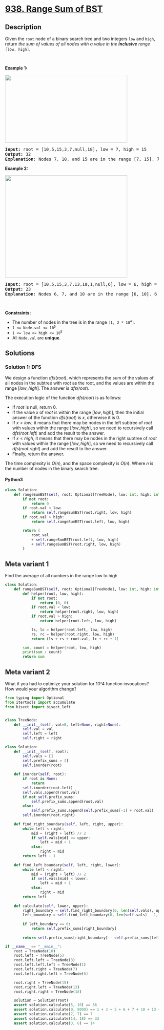 # [938. Range Sum of BST](https://leetcode.com/problems/range-sum-of-bst)

## Description

<p>Given the <code>root</code> node of a binary search tree and two integers <code>low</code> and <code>high</code>, return <em>the sum of values of all nodes with a value in the <strong>inclusive</strong> range </em><code>[low, high]</code>.</p>

<p>&nbsp;</p>
<p><strong class="example">Example 1:</strong></p>
<img alt="" src="https://fastly.jsdelivr.net/gh/doocs/leetcode@main/solution/0900-0999/0938.Range%20Sum%20of%20BST/images/bst1.jpg" style="width: 400px; height: 222px;" />
<pre>
<strong>Input:</strong> root = [10,5,15,3,7,null,18], low = 7, high = 15
<strong>Output:</strong> 32
<strong>Explanation:</strong> Nodes 7, 10, and 15 are in the range [7, 15]. 7 + 10 + 15 = 32.
</pre>

<p><strong class="example">Example 2:</strong></p>
<img alt="" src="https://fastly.jsdelivr.net/gh/doocs/leetcode@main/solution/0900-0999/0938.Range%20Sum%20of%20BST/images/bst2.jpg" style="width: 400px; height: 335px;" />
<pre>
<strong>Input:</strong> root = [10,5,15,3,7,13,18,1,null,6], low = 6, high = 10
<strong>Output:</strong> 23
<strong>Explanation:</strong> Nodes 6, 7, and 10 are in the range [6, 10]. 6 + 7 + 10 = 23.
</pre>

<p>&nbsp;</p>
<p><strong>Constraints:</strong></p>

<ul>
	<li>The number of nodes in the tree is in the range <code>[1, 2 * 10<sup>4</sup>]</code>.</li>
	<li><code>1 &lt;= Node.val &lt;= 10<sup>5</sup></code></li>
	<li><code>1 &lt;= low &lt;= high &lt;= 10<sup>5</sup></code></li>
	<li>All <code>Node.val</code> are <strong>unique</strong>.</li>
</ul>

<!-- description:end -->

## Solutions

<!-- solution:start -->

### Solution 1: DFS

We design a function $dfs(root)$, which represents the sum of the values of all nodes in the subtree with $root$ as the root, and the values are within the range $[low, high]$. The answer is $dfs(root)$.

The execution logic of the function $dfs(root)$ is as follows:

-   If $root$ is null, return $0$.
-   If the value $x$ of $root$ is within the range $[low, high]$, then the initial answer of the function $dfs(root)$ is $x$, otherwise it is $0$.
-   If $x > low$, it means that there may be nodes in the left subtree of $root$ with values within the range $[low, high]$, so we need to recursively call $dfs(root.left)$ and add the result to the answer.
-   If $x < high$, it means that there may be nodes in the right subtree of $root$ with values within the range $[low, high]$, so we need to recursively call $dfs(root.right)$ and add the result to the answer.
-   Finally, return the answer.

The time complexity is $O(n)$, and the space complexity is $O(n)$. Where $n$ is the number of nodes in the binary search tree.

<!-- tabs:start -->

#### Python3

```python
class Solution:
    def rangeSumBST(self, root: Optional[TreeNode], low: int, high: int) -> int:
        if not root:
            return 0
        if root.val < low:
            return self.rangeSumBST(root.right, low, high)
        if root.val > high:
            return self.rangeSumBST(root.left, low, high)

        return (
            root.val
            + self.rangeSumBST(root.left, low, high)
            + self.rangeSumBST(root.right, low, high)
        )
```

## Meta variant 1
Find the average of all numbers in the range low to high

```python
class Solution:
    def rangeSumBST(self, root: Optional[TreeNode], low: int, high: int) -> int:
        def helper(root, low, high):
            if not root:
                return (0, 0)
            if root.val < low:
                return helper(root.right, low, high)
            if root.val > high:
                return helper(root.left, low, high)

            ls, lc = helper(root.left, low, high)
            rs, rc = helper(root.right, low, high)
            return (ls + rs + root.val, lc + rc + 1)

        sum, count = helper(root, low, high)
        print(sum / count)
        return sum
```

## Meta variant 2
What if you had to optimize your solution for 10^4 function invocations? How would your algorithm change?

```python
from typing import Optional
from itertools import accumulate
from bisect import bisect_left


class TreeNode:
    def __init__(self, val=0, left=None, right=None):
        self.val = val
        self.left = left
        self.right = right

class Solution:
    def __init__(self, root):
        self.vals = []
        self.prefix_sums = []
        self.inorder(root)
    
    def inorder(self, root):
        if root is None:
            return
        self.inorder(root.left)
        self.vals.append(root.val)
        if not self.prefix_sums:
            self.prefix_sums.append(root.val)
        else:
            self.prefix_sums.append(self.prefix_sums[-1] + root.val)
        self.inorder(root.right)
    
    def find_right_boundary(self, left, right, upper):
        while left < right:
            mid = (right + left) // 2
            if self.vals[mid] <= upper:
                left = mid + 1
            else:
                right = mid
        return left - 1
    
    def find_left_boundary(self, left, right, lower):
        while left < right:
            mid = (right + left) // 2
            if self.vals[mid] < lower:
                left = mid + 1
            else:
                right = mid
        return left
    
    def calculate(self, lower, upper):
        right_boundary = self.find_right_boundary(0, len(self.vals), upper)
        left_boundary = self.find_left_boundary(0, len(self.vals) - 1, lower)
        
        if left_boundary == 0:
            return self.prefix_sums[right_boundary]
        
        return self.prefix_sums[right_boundary] - self.prefix_sums[left_boundary - 1]

if __name__ == "__main__":
    root = TreeNode(10)
    root.left = TreeNode(5)
    root.left.left = TreeNode(3)
    root.left.left.left = TreeNode(1)
    root.left.right = TreeNode(7)
    root.left.right.left = TreeNode(6)

    root.right = TreeNode(15)
    root.right.left = TreeNode(13)
    root.right.right = TreeNode(18)

    solution = Solution(root)
    assert solution.calculate(5, 16) == 56
    assert solution.calculate(0, 9000) == 1 + 3 + 5 + 6 + 7 + 10 + 13 + 15 + 18
    assert solution.calculate(7, 7) == 7
    assert solution.calculate(14, 18) == 33
    assert solution.calculate(3, 6) == 14
```
